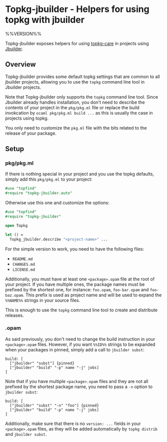 Topkg-jbuilder - Helpers for using topkg with jbuilder
======================================================
%%VERSION%%

Topkg-jbuilder exposes helpers for using [topkg-care][topkg] in
projects using [Jbuilder][jbuilder].

## Overview

Topkg-jbuilder provides some default topkg settings that are common to
all jbuilder projects, allowing you to use the `topkg` command line
tool in Jbuilder projects.

Note that Topkg-jbuilder only supports the `topkg` command line
tool. Since Jbuilder already handles installation, you don't need to
describe the contents of your project in the `pkg/pkg.ml` file or
replace the build invokcation by `ocaml pkg/pkg.ml build ...` as this
is usually the case in projects using topkg.

You only need to customize the `pkg.ml` file with the bits related to
the release of your package.

## Setup

### pkg/pkg.ml

If there is nothing special in your project and you use the topkg
defaults, simply add this `pkg/pkg.ml` to your project:

```ocaml
#use "topfind"
#require "topkg-jbuilder.auto"
```

Otherwise use this one and customize the options:

```ocaml
#use "topfind"
#require "topkg-jbuilder"

open Topkg

let () =
  Topkg_jbuilder.describe "<project-name>" ...
```

For the simple version to work, you need to have the following files:
- `README.md`
- `CHANGES.md`
- `LICENSE.md`

Additionally, you must have at least one `<package>.opam` file at the
root of your project. If you have multiple ones, the package names
must be prefixed by the shortest one, for instance: `foo.opam`,
`foo-bar.opam` and `foo-baz.opam`. This prefix is used as project name
and will be used to expand the `%%NAME%%` strings in your source
files.

This is enough to use the `topkg` command line tool to create and
distribute releases.

### <package>.opam

As said previously, you don't need to change the build instruction in
your `<package>.opam` files. However, if you want `%%ID%%` strings to
be expanded when your packages in pinned, simply add a call to
`jbuilder subst`:

```
build: [
  ["jbuilder" "subst"] {pinned}
  ["jbuilder" "build" "-p" name "-j" jobs]
]
```

Note that if you have multiple `<package>.opam` files and they are not
all prefixed by the shortest package name, you need to pass a `-n`
option to `jbuilder subst`:

```
build: [
  ["jbuilder" "subst" "-n" "foo"] {pinned}
  ["jbuilder" "build" "-p" name "-j" jobs]
]
```

Additionally, make sure that there is no `version: ...` fields in your
`<package>.opam` files, as they will be added automatically by `topkg
distrib` and `jbuilder subst`.

[topkg]:    https://github.com/dbuenzli/topkg
[jbuilder]: https://github.com/janestreet/jbuilder
